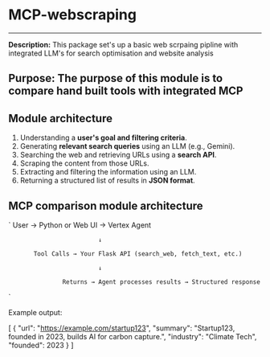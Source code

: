 # MCP-webscraping
---
**Description:** This package set's up a basic web scrpaing pipline with integrated LLM's for search optimisation and website analysis

**Purpose:** The purpose of this module is to compare hand built tools with integrated MCP
---

## **Module architecture**

1. Understanding a **user's goal and filtering criteria**.
2. Generating **relevant search queries** using an LLM (e.g., Gemini).
3. Searching the web and retrieving URLs using a **search API**.
4. Scraping the content from those URLs.
5. Extracting and filtering the information using an LLM.
6. Returning a structured list of results in **JSON format**.


## **MCP comparison module architecture**

`
User → Python or Web UI → Vertex Agent 

                             ↓
                             
           Tool Calls → Your Flask API (search_web, fetch_text, etc.)
           
                             ↓
                             
                   Returns → Agent processes results → Structured response
`


Example output:

[
  {
    "url": "https://example.com/startup123",
    "summary": "Startup123, founded in 2023, builds AI for carbon capture.",
    "industry": "Climate Tech",
    "founded": 2023
  }
]

